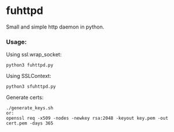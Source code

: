 # fuhttpd
Small and simple http daemon in python.

### Usage:
Using ssl.wrap_socket:
```
python3 fuhttpd.py
```
Using SSLContext:
```
python3 sfuhttpd.py
```
Generate certs:
```
./generate_keys.sh
or:
openssl req -x509 -nodes -newkey rsa:2048 -keyout key.pem -out cert.pem -days 365
```
